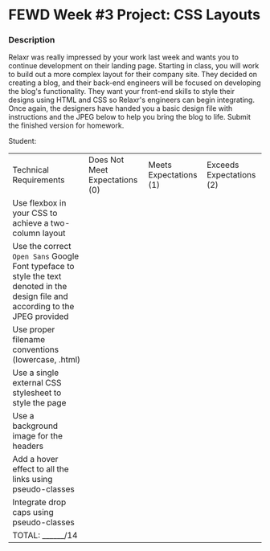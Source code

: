 # FEWD Week #3 Project: CSS Layouts

### Description


Relaxr was really impressed by your work last week and wants you to continue development on their landing page. Starting in class, you will work to build out a more complex layout for their company site. They decided on creating a blog, and their back-end engineers will be focused on developing the blog's functionality. They want your front-end skills to style their designs using HTML and CSS so Relaxr's engineers can begin integrating. Once again, the designers have handed you a basic design file with instructions and the JPEG below to help you bring the blog to life. Submit the finished version for homework.

Student:


|                                                                                                                                      |                                |                        |                          |
|--------------------------------------------------------------------------------------------------------------------------------------|--------------------------------|------------------------|--------------------------|
| Technical Requirements                                                                                                               | Does Not Meet Expectations (0) | Meets Expectations (1) | Exceeds Expectations (2) |
| Use flexbox in your CSS to achieve a two-column layout                                                                               | | | |
| Use the correct ```Open Sans``` Google Font typeface to style the text denoted in the design file and according to the JPEG provided | | | |
| Use proper filename conventions (lowercase, .html)                                                                                   | | | |
| Use a single external CSS stylesheet to style the page                                                                               | | | |
| Use a background image for the headers                                                                                               | | | |
| Add a hover effect to all the links using pseudo-classes                                                                             | | | |
| Integrate drop caps using pseudo-classes                                                                                             | | | |
| TOTAL: ______/14                                                                                                                     | | | |
